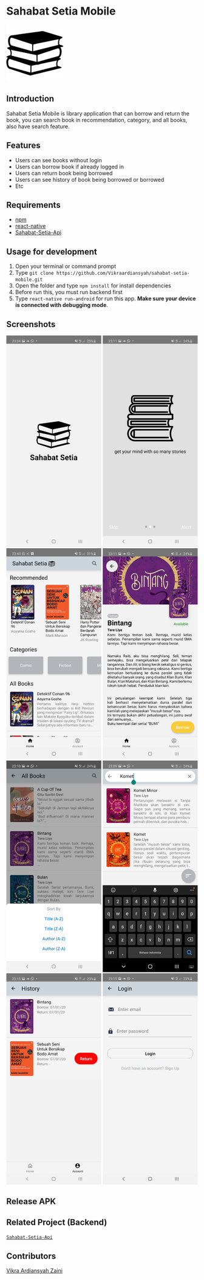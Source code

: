 # Sahabat Setia Mobile
<img width="150" src="./src/images/splash-icon.png"/>

## Introduction
Sahabat Setia Mobile is library application that can borrow and return the book, you can search book in recommendation, category, and all books, also have search feature.

## Features
* Users can see books without login
* Users can borrow book if already logged in
* Users can return book being borrowed
* Users can see history of book being borrowed or borrowed
* Etc

## Requirements
* [npm](https://www.npmjs.com/get-npm)
* [react-native](https://facebook.github.io/react-native/docs/getting-started)
* [Sahabat-Setia-Api](https://github.com/Vikraardiansyah/sahabat-setia-api)

## Usage for development
1. Open your terminal or command prompt
2. Type `git clone https://github.com/Vikraardiansyah/sahabat-setia-mobile.git`
3. Open the folder and type `npm install` for install dependencies
4. Before run this, you must run backend first
5. Type `react-native run-android` for run this app. **Make sure your device is connected with debugging mode**.

## Screenshots
<div align="center">
    <img width="250" src="./ss/splashscreen.jpg">
    <img width="250" src="./ss/landingpage.jpg">
    <img width="250" src="./ss/home.jpg">
    <img width="250" src="./ss/detail.jpg">
    <img width="250" src="./ss/sort.jpg">
    <img width="250" src="./ss/search.jpg">
    <img width="250" src="./ss/history.jpg">
    <img width="250" src="./ss/login.jpg">
</div>

## Release APK


## Related Project (Backend)
[`Sahabat-Setia-Api`](https://github.com/Vikraardiansyah/sahabat-setia-api)

## Contributors
[Vikra Ardiansyah Zaini](https://github.com/Vikraardiansyah)
